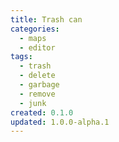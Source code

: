 ```yaml
---
title: Trash can
categories:
  - maps
  - editor
tags:
  - trash
  - delete
  - garbage
  - remove
  - junk
created: 0.1.0
updated: 1.0.0-alpha.1
---
```

